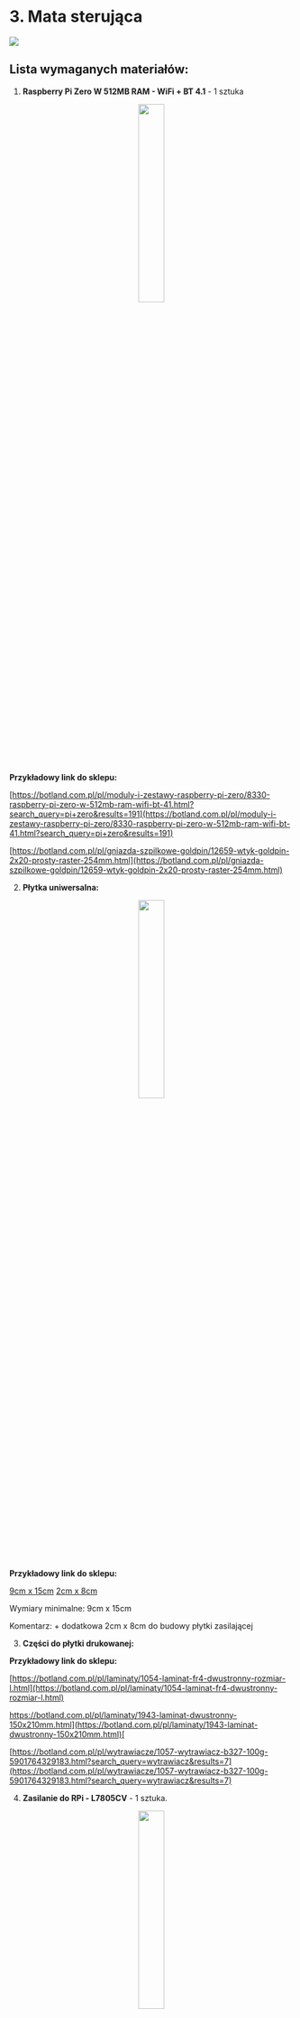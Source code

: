 # 3. **Mata sterująca**

<img src=https://github.com/domiipl/Projekt-Inz-Pliki/blob/master/Instrukta%C5%BC/Zdj%C4%99ciaMata/image_0.png>

## **Lista wymaganych materiałów:**

1. **Raspberry Pi Zero W 512MB RAM - WiFi + BT 4.1** - 1 sztuka
<p align="center">
<img src=https://github.com/domiipl/Projekt-Inz-Pliki/blob/master/Instrukta%C5%BC/Zdj%C4%99ciaMata/image_1.jpg width="30%" height="30%">
</p>

**Przykładowy link do sklepu:**

[https://botland.com.pl/pl/moduly-i-zestawy-raspberry-pi-zero/8330-raspberry-pi-zero-w-512mb-ram-wifi-bt-41.html?search_query=pi+zero&results=191](https://botland.com.pl/pl/moduly-i-zestawy-raspberry-pi-zero/8330-raspberry-pi-zero-w-512mb-ram-wifi-bt-41.html?search_query=pi+zero&results=191) 

[https://botland.com.pl/pl/gniazda-szpilkowe-goldpin/12659-wtyk-goldpin-2x20-prosty-raster-254mm.html](https://botland.com.pl/pl/gniazda-szpilkowe-goldpin/12659-wtyk-goldpin-2x20-prosty-raster-254mm.html) 

2. **Płytka uniwersalna:**
<p align="center">
<img src=https://github.com/domiipl/Projekt-Inz-Pliki/blob/master/Instrukta%C5%BC/Zdj%C4%99ciaMata/image_2.jpg width="30%" height="30%">
</p>

**Przykładowy link do sklepu:** 

[9cm x 15cm](https://www.gotronik.pl/uniwersalna-plytka-drukowana-pcb-9x15cm-1836-otworow-pol-kontaktowych-p-1273.html)
[2cm x 8cm](https://www.gotronik.pl/uniwersalna-plytka-drukowana-pcb-2x8cm-168-otworow-pol-kontaktowych-p-1268.html)

Wymiary minimalne:  9cm x 15cm

Komentarz: + dodatkowa 2cm x 8cm do budowy płytki zasilającej

3. **Części do płytki drukowanej:**

**Przykładowy link do sklepu:** 

[https://botland.com.pl/pl/laminaty/1054-laminat-fr4-dwustronny-rozmiar-l.html](https://botland.com.pl/pl/laminaty/1054-laminat-fr4-dwustronny-rozmiar-l.html) 

[https://botland.com.pl/pl/laminaty/1943-laminat-dwustronny-150x210mm.html](https://botland.com.pl/pl/laminaty/1943-laminat-dwustronny-150x210mm.html)[ ](https://botland.com.pl/pl/laminaty/1943-laminat-dwustronny-150x210mm.html)

[https://botland.com.pl/pl/wytrawiacze/1057-wytrawiacz-b327-100g-5901764329183.html?search_query=wytrawiacz&results=7](https://botland.com.pl/pl/wytrawiacze/1057-wytrawiacz-b327-100g-5901764329183.html?search_query=wytrawiacz&results=7) 

 

4. **Zasilanie do RPi - L7805CV** - 1 sztuka.
<p align="center">
<img src=https://github.com/domiipl/Projekt-Inz-Pliki/blob/master/Instrukta%C5%BC/Zdj%C4%99ciaMata/image_3.png width="30%" height="30%">
</p>

**Przykładowy link do sklepu:**

[https://abc-rc.pl/product-pol-6839-Elektronika-Stabilizator-L7805CV-5V-1-5A-obudowa-TO-220.html](https://abc-rc.pl/product-pol-6839-Elektronika-Stabilizator-L7805CV-5V-1-5A-obudowa-TO-220.html)

* Napięcie wyjściowe: 5V
* Maksymalne napięcie wejściowe: 35V
* Prąd wyjściowy: 1,5A
* Liczba pinów: 3
* Obudowa: TO-220
* Nr katalogowy: SNL7805CV

5. **Baterie - Model: "18650"** - 1 sztuka.
<p align="center">
<img src=https://github.com/domiipl/Projekt-Inz-Pliki/blob/master/Instrukta%C5%BC/Zdj%C4%99ciaMata/image_4.png width="30%" height="30%">
</p>
[https://botland.com.pl/pl/koszyki-na-baterie/5241-koszyk-na-3-baterie-typu-18650.html?search_query=koszyk+18650&results=5](https://botland.com.pl/pl/koszyki-na-baterie/5241-koszyk-na-3-baterie-typu-18650.html?search_query=koszyk+18650&results=5)  

[https://www.gotronik.pl/akumulator-li-ion-18650-ogniwo-litowo-jonowe-3400-mah-panasonic-ncr-18650b-p-6931.html](https://www.gotronik.pl/akumulator-li-ion-18650-ogniwo-litowo-jonowe-3400-mah-panasonic-ncr-18650b-p-6931.html)

(same baterie można dużo taniej znaleźć na Allegro lub OLX)

6. **Wtyk goldpin 2x40 prosty raster 2,54mm** - 1 raster powinien wystarczyć. 
<p align="center">
<img src=https://github.com/domiipl/Projekt-Inz-Pliki/blob/master/Instrukta%C5%BC/Zdj%C4%99ciaMata/image_5.jpg width="30%" height="30%">
</p>

**Przykładowy link do sklepu:** 

[https://botland.com.pl/pl/gniazda-szpilkowe-goldpin/204-wtyk-goldpin-2x40-prosty-raster-254mm.html?results=76&search_query=goldpin](https://botland.com.pl/pl/gniazda-szpilkowe-goldpin/204-wtyk-goldpin-2x40-prosty-raster-254mm.html?results=76&search_query=goldpin)

7. **Tact Switch 12x12mm z nasadką**- 18 sztuk
<p align="center">
<img src=https://github.com/domiipl/Projekt-Inz-Pliki/blob/master/Instrukta%C5%BC/Zdj%C4%99ciaMata/image_6.jpg width="30%" height="30%">
</p>

**Przykładowy link do sklepu:**

[https://botland.com.pl/pl/tact-switch/11138-tact-switch-12x12mm-z-nasadka-kwadrat-czarny-5szt.html?search_query=przycisk+tact&results=45](https://botland.com.pl/pl/tact-switch/11138-tact-switch-12x12mm-z-nasadka-kwadrat-czarny-5szt.html?search_query=przycisk+tact&results=45) 

8. **Wyświetlacz OLED niebieski graficzny 1,3'' 128x64px I2C v2** - 1 sztuka.
<p align="center">
<img src=https://github.com/domiipl/Projekt-Inz-Pliki/blob/master/Instrukta%C5%BC/Zdj%C4%99ciaMata/image_7.jpg width="30%" height="30%">
</p>

* Napięcie pracy: od 3,3 V do 5,0 V
* Sterownik: SH1106 (dokumentacja)
* Komunikacja: I2C
* Typ wyświetlacza: OLED
* Przekątna: 1,3"
* Rozdzielczość: 128 x 64 px
* Kolor znaków: biały
* Kąt widzenia: powyżej 160 °
* Temperatura pracy: od -20 °C do 70 °C
* Wymiary: 35 x 33 mm

**Przykładowy link do sklepu:**

[https://botland.com.pl/pl/wyswietlacze-oled/8246-wyswietlacz-oled-niebieski-graficzny-13-128x64px-i2c-v2-niebieskie-znaki.html](https://botland.com.pl/pl/wyswietlacze-oled/8246-wyswietlacz-oled-niebieski-graficzny-13-128x64px-i2c-v2-niebieskie-znaki.html)

## **Budowa maty**

Na wstępie chciałbym zaznaczyć, że uniwersalne płytki PCB dają nam ogromną swobodę w tym jak nasz efekt końcowy będzie się prezentować. 

Przed rozpoczęciem budowy "maty" najlepiej zapoznać się z schematem i wstępnie zaplanować sobie rozkład połączeń na uniwersalnej płytce. Porządek to podstawa, ponieważ później pozwoli nam to na łatwe modyfikacje i naprawy ewentualnych błędów.

<img src=https://github.com/domiipl/Projekt-Inz-Pliki/blob/master/Instrukta%C5%BC/Zdj%C4%99ciaMata/image_8.png width="50%" height="50%">

Pierwszym krokiem będzie rozkład przycisków S1 - S16. 

Z racji tego, że wybrana płytka jest dosyć dużych rozmiarów, bo ma aż 9cm na 15cm, to możemy pozwolić sobie na spore odstępy między przyciskami tak jak na poniższym zdjęciu (oczywiście każdy może mieć większe bądź mniejsze odstępy, to już według osobistych preferencji):

<img src=https://github.com/domiipl/Projekt-Inz-Pliki/blob/master/Instrukta%C5%BC/Zdj%C4%99ciaMata/image_9.png>

Następnie możemy dodać kolejne dwa przyciski (S17 i S18), które będą przyciskami funkcyjnymi: 

<img src=https://github.com/domiipl/Projekt-Inz-Pliki/blob/master/Instrukta%C5%BC/Zdj%C4%99ciaMata/image_10.png>

Teraz gdy już mamy zaplanowane rozłożenie przycisków możemy przejść do przypomnienia sobie schematu samej klawiatury jak i samego przycisku co ułatwi nam lutowanie. 

- Klawiatura:

<img src=https://github.com/domiipl/Projekt-Inz-Pliki/blob/master/Instrukta%C5%BC/Zdj%C4%99ciaMata/image_11.png>

- Przycisk: 

<img src=https://github.com/domiipl/Projekt-Inz-Pliki/blob/master/Instrukta%C5%BC/Zdj%C4%99ciaMata/image_12.png>

Podstawową rzeczą jaką powinniśmy zauważyć patrząc na schemat przycisku jest fakt, że nóżki 3 i 4 oraz 1 i 2 są ze sobą połączone, więc wciśnięcie przycisku powoduje zamknięcie obwodu między parami nóżek 1,2 i 3,4. Jest to o tyle istotny fakt, że podczas lutowania możemy zaoszczędzić bardzo dużo miejsca jak i czasu poświęconego na pracę. Przejdźmy zatem do lutowania: 

<img src=https://github.com/domiipl/Projekt-Inz-Pliki/blob/master/Instrukta%C5%BC/Zdj%C4%99ciaMata/image_13.png width="70%" height="70%">

Na zdjęciu powyżej widzimy pierwszą zlutowaną kolumnę. Oczywiście można było zrobić to inaczej, ale tak jak wspominałem, na płytkach uniwersalnych mamy pełną dowolność.

Poniżej zdjęcia będą przedstawiać postęp w lutowaniu kolumn i wierszy między przyciskami. 

<img src=https://github.com/domiipl/Projekt-Inz-Pliki/blob/master/Instrukta%C5%BC/Zdj%C4%99ciaMata/image_14.png>

<img src=https://github.com/domiipl/Projekt-Inz-Pliki/blob/master/Instrukta%C5%BC/Zdj%C4%99ciaMata/image_15.png>

<img src=https://github.com/domiipl/Projekt-Inz-Pliki/blob/master/Instrukta%C5%BC/Zdj%C4%99ciaMata/image_16.png>

<img src=https://github.com/domiipl/Projekt-Inz-Pliki/blob/master/Instrukta%C5%BC/Zdj%C4%99ciaMata/image_17.png>

<img src=https://github.com/domiipl/Projekt-Inz-Pliki/blob/master/Instrukta%C5%BC/Zdj%C4%99ciaMata/image_18.png>

<img src=https://github.com/domiipl/Projekt-Inz-Pliki/blob/master/Instrukta%C5%BC/Zdj%C4%99ciaMata/image_19.png>

Następnie aby sprawdzić czy wszystko zostało podłączone tak jak należy oraz udało nam się uniknąć "zimnych lutów" możemy na szybko podłączyć klawiaturę do np. Arduino i sprawdzić czy działa poprawnie: 

<img src=https://github.com/domiipl/Projekt-Inz-Pliki/blob/master/Instrukta%C5%BC/Zdj%C4%99ciaMata/image_20.png>
(Na czerwono są zaznaczone miejsca w których zostały przylutowane kable od kolumn, a nie ma ich na zdjęciu)

<img src=https://github.com/domiipl/Projekt-Inz-Pliki/blob/master/Instrukta%C5%BC/Zdj%C4%99ciaMata/image_21.png>
Powyżej widać klawiaturę podpiętą do Arduino, 

a poniżej widać program oraz wynik na konsoli po naciśnięciu klawiszy. 

<img src=https://github.com/domiipl/Projekt-Inz-Pliki/blob/master/Instrukta%C5%BC/Zdj%C4%99ciaMata/image_22.png>

(Kod do Arduino zostanie udostępniony na GitHubie jako plik [test_klawiatury_4x4](https://github.com/domiipl/Projekt-Inz-Pliki/blob/master/Kod%20-%20mata/test_klawiatury_4x4.ino))

Po poprawnych wynikach otrzymanych w teście możemy przejść do dodania pinów do klawiatury aby później można było ją podłączyć do RPi Zero. 
(Nie zastosowałem tutaj kabli przylutowanych na stałe, ponieważ nie miałem odpowiednich pod ręką, a kabelki ze skrętki nie były odpowiednie, ponieważ szybko się łamały i były zbyt sztywne)

<img src=https://github.com/domiipl/Projekt-Inz-Pliki/blob/master/Instrukta%C5%BC/Zdj%C4%99ciaMata/image_23.png>

Powyżej można zauważyć 4 dodatkowe piny obok przycisków funkcyjnych, ponieważ w międzyczasie został przylutowany ekran OLED co będzie widoczne na następnym zdjęciu: 
<img src=https://github.com/domiipl/Projekt-Inz-Pliki/blob/master/Instrukta%C5%BC/Zdj%C4%99ciaMata/image_24.png>

Po skończonej klawiaturze możemy przejść do zasilania jakiego użyjemy dla naszego Raspberry Pi Zero. 

Ważne jest to aby pamiętać o podstawowych parametrach jakie trzeba zapewnić RPi aby działało stabilnie. Po pierwsze najważniejsze jest napięcie, jeśli chcemy zasilić RPi poprzez złącze microUSB to musimy zapewnić następujące wartości: 

* Napięcie [V]:  4.75 - 5.25
* Natężenie [mA]: min. 500

Jest również możliwość zasilania RPi poprzez GPIO, ale jest to dosyć ryzykowny zabieg. 

Do wykonania prostego zasilacza będziemy potrzebowali: 

* L7805CV
* Koszyk na baterie 3x 18650
* kawałek płytki uniwersalnej
* trochę kabla 
* przełącznik 
* kondensator (ja wybrałem 10v 470uF)
* oraz opcjonalnie można użyć złącz ARK

Na wstępie mały obrazek z wyjściami dla L7805CV aby wszystko poprawnie podłączyć: 

<img src=https://github.com/domiipl/Projekt-Inz-Pliki/blob/master/Instrukta%C5%BC/Zdj%C4%99ciaMata/image_25.png>

Następnie schemat całego zasilacza:

<img src=https://github.com/domiipl/Projekt-Inz-Pliki/blob/master/Instrukta%C5%BC/Zdj%C4%99ciaMata/image_26.png>

<img src=https://github.com/domiipl/Projekt-Inz-Pliki/blob/master/Instrukta%C5%BC/Zdj%C4%99ciaMata/image_27.png>

I końcowy wygląd: 

<img src=https://github.com/domiipl/Projekt-Inz-Pliki/blob/master/Instrukta%C5%BC/Zdj%C4%99ciaMata/image_28.png>

Kolejna część praktycznie skończona, więc możemy przejść do kolejnych testów z udziałem Raspberry Pi Zero i naszego zasilacza. 
Na wstępie dodam jeszcze, żeby połączyć zasilacz z Raspberry użyłem starej końcówki microUSB z ładowarki która miała jedynie 2 żyły (czerwoną i czarną) przez co łatwiej było podłączyć ją pod zasilacz. 

<img src=https://github.com/domiipl/Projekt-Inz-Pliki/blob/master/Instrukta%C5%BC/Zdj%C4%99ciaMata/image_29.png>

<img src=https://github.com/domiipl/Projekt-Inz-Pliki/blob/master/Instrukta%C5%BC/Zdj%C4%99ciaMata/image_30.png>

Na powyższych zdjęciach widzimy pakiet 3 baterii 18650, dwa multimetry z czego jeden mierzy natężenie między zasilaczem a Raspberry (w stanie spoczynku przy uruchomionym systemie Raspbiana oraz podłączonym ekranie poprzez HDMI pobór wynosił około 290-340mA.)

Drugi multimetr (czarny) pokazuje napięcie na wyjściu zasilacza, które u mnie wynosiło 5,04 - 5,05V nawet przy większym obciążeniu RPi. Pakiet baterii na wyjściu miał napięcie w przedziale 12 - 12,10V. 

### **Obudowa maty**

Teraz możemy zostawić elektronikę na boku i przejść do budowy. 

Ja użyłem do tego plexy, ale równie dobrze możemy stworzyć obudowę z drewna lub zaprojektować i wydrukować w drukarce 3D. 

Wymiary obudowy prezentowanej na zdjęciach mają: 

* Wysokość: 70mm 
* Szerokość: 100mm
* Długość: 160mm

Oczywiście szerokość i długość można dopasować idealnie do płytki uniwersalnej i zastosować szerokość 90mm i długość 150mm. 

Zdjęć z samego wycinania nie będzie lecz przedstawię swoje osobiste doświadczenia jakie uzyskałem podczas tego procesu. 

Wskazówki: 

* Do budowy obudowy dobrze jest wykorzystać plexi o grubości 2mm, ponieważ w łatwy sposób możemy ciąć ją nożem do tapet. Po 3-4 mocniejszych nacięciach i mocniejszym nagięciu plexi powinna przełamać się. 
* Dobrze jest też nakleić sobie taśmę papierową i na niej narysować linię gdzie będziemy cięli, ponieważ plastik jest dosyć ślizgi i możemy zrobić sobie krzywdę. 
* Możemy również ciąć wzdłuż kątownika lub innej prostej rzeczy aby nóż nie uciekał na boki. tak aby nie było większych nierówności. 
* Po cięciu brzegi plexi dobrze jest wyrównać papierem ściernym. Ja użyłem 120 i 60
* Ostatnią wskazówką jest to aby nie ciąć plexi wyrzynarką, przynajmniej mi się to nie udało, ponieważ brzeszczot podczas cięcia uzyskuje wysoką temperaturę i topi plexi.

<img src=https://github.com/domiipl/Projekt-Inz-Pliki/blob/master/Instrukta%C5%BC/Zdj%C4%99ciaMata/image_31.png>

<img src=https://github.com/domiipl/Projekt-Inz-Pliki/blob/master/Instrukta%C5%BC/Zdj%C4%99ciaMata/image_32.png>

<img src=https://github.com/domiipl/Projekt-Inz-Pliki/blob/master/Instrukta%C5%BC/Zdj%C4%99ciaMata/image_33.png>

Do połączenia wszystkich elementów użyłem kleju na gorąco, jest on w zupełności wystarczający do tego stopnia, że jak ktoś się pomyli to praktycznie nie da się po ostygnięciu usunąć go w całości z plexi. 

<img src=https://github.com/domiipl/Projekt-Inz-Pliki/blob/master/Instrukta%C5%BC/Zdj%C4%99ciaMata/image_34.png>

Ostatnim krokiem jest połączenie wszystkich elementów razem za pomocą kabli z końcówkami żeńska-żeńska i zamknięcie całości w obudowie. Z racji tego, że moja obudowa była większa od płytki PCB, to musiałem po bokach dodać dodatkowe wsporniki aby przyczepić płytkę do obudowy. 
Efekt końcowy po podłączeniu całości i zamontowaniu przełącznika w płytce PCB. 

<img src=https://github.com/domiipl/Projekt-Inz-Pliki/blob/master/Instrukta%C5%BC/Zdj%C4%99ciaMata/image_35.png>

<img src=https://github.com/domiipl/Projekt-Inz-Pliki/blob/master/Instrukta%C5%BC/Zdj%C4%99ciaMata/image_36.png>

<img src=https://github.com/domiipl/Projekt-Inz-Pliki/blob/master/Instrukta%C5%BC/Zdj%C4%99ciaMata/image_37.png>

<img src=https://github.com/domiipl/Projekt-Inz-Pliki/blob/master/Instrukta%C5%BC/Zdj%C4%99ciaMata/image_38.png>

<img src=https://github.com/domiipl/Projekt-Inz-Pliki/blob/master/Instrukta%C5%BC/Zdj%C4%99ciaMata/image_39.png>

## **Kod do maty**

Tak jak w przypadku robota, pełny kod znajdziesz w linku poniżej, a jeżeli interesujesz się sposobem działania kodu, poniżej znajdziesz opis.

[Kod do maty](https://github.com/domiipl/Projekt-Inz-Pliki/blob/master/Kod%20-%20mata/Mata.js)

### **Instalacja kodu**

Sama instalacja kodu na Raspberry jest dość prosta. Najpierw klonujemy repozytorium
```
git clone https://github.com/domiipl/Projekt-Inz-Pliki
```
Następnie przechodzimy do folderu "Projekt-Inz-Pliki" a później do folderu “Kod - mata” komendami
```
cd Projekt-Inz-Pliki
cd Kod\ -\ mata/
```
i wpisujemy 
```
npm install
```
Czekamy aż zainstalują się biblioteki i wpisujemy kolejną komendę
```
node Mata.js
```
Po zakończonej instalacji kodu, robimy z naszej maliny serwis używając do tego pliku "nodeserver.service". Będąc dalej w folderze “Kod - mata” używamy komendy,
```
systemctl enable nodeserver.service
```
która zezwala na włączenie serwisu, następnie komenda uruchamiająca malinę jako serwis
```
systemctl start nodeserver.service
```
Na koniec możemy jeszcze sprawdzić czy wszystko działa komendą
```
systemctl status nodeserver.service
```
**Opis kodu**

Standardowo, musimy zacząć od dołączenia odpowiednich bibliotek oraz sterowników. Będą nam potrzebne biblioteki odpowiedzialne za komunikację sieciową, komunikację z pinami malinki oraz sterownik do ekranu oled.
```
var net = require('net')
let rpio = require('rpio')
let Oled = require('sh1106-js')
```
Potrzebne będą również pewnie zmienne. Zmienna odpowiadająca za tryb robota, gdzie "0" odpowiada trybowi “drive” a “1” trybowi “freeDrive” w kodzie robota.
```
let moveMode = 0
```
Następnie zmienna, która odpowiada za aktualnie("true") i ostatnio(“false”) wciśnięty przycisk, celowo jest to maksymalnie jeden przycisk.
```
let pressed = { x: 0 , y: 0, state: false }
```
Oraz zmienna, która zawiera tablicę znaków do jazdy swobodnej ("freeDrive"). Przypisujemy przycisku do znaków,  jeżeli znak jest pusty, to nie zostanie wysłany do robota.
```
let freeDrive = [ 
  [ "", "", "", "" ],
  [ "", "", "", "" ],
  [ "", "z", "", "" ],
  [ "v", "x", "c", "" ]
]
```
Inicjalizujemy bibliotekę od Raspberry, ustawiamy opcję ekranu i je również inicjalizujemy.
```
rpio.init({

  gpiomem: false
})
var opts = {
  rpio,
  width: 128,
  height: 64,
  address: 0x3C,
  device: '/dev/i2c-1'
};
var oled = new Oled(opts)
oled.turnOnDisplay()
oled.fillRect(0, 0, 128, 64, 0)
```
Dodajemy zmienną, która odpowiada za piksele strzałek na wyświetlaczu.
```
[ // pusta
    [0, 0, 0, 0, 0, 0, 0, 0, 0, 0, 0, 0, 0, 0, 0, 0],
    [0, 0, 0, 0, 0, 0, 0, 0, 0, 0, 0, 0, 0, 0, 0, 0],
    [0, 0, 0, 0, 0, 0, 0, 0, 0, 0, 0, 0, 0, 0, 0, 0],
    [0, 0, 0, 0, 0, 0, 0, 0, 0, 0, 0, 0, 0, 0, 0, 0],
    [0, 0, 0, 0, 0, 0, 0, 0, 0, 0, 0, 0, 0, 0, 0, 0],
    [0, 0, 0, 0, 0, 0, 0, 0, 0, 0, 0, 0, 0, 0, 0, 0],
    [0, 0, 0, 0, 0, 0, 0, 0, 0, 0, 0, 0, 0, 0, 0, 0],
    [0, 0, 0, 0, 0, 0, 0, 0, 0, 0, 0, 0, 0, 0, 0, 0],
    [0, 0, 0, 0, 0, 0, 0, 0, 0, 0, 0, 0, 0, 0, 0, 0],
    [0, 0, 0, 0, 0, 0, 0, 0, 0, 0, 0, 0, 0, 0, 0, 0],
    [0, 0, 0, 0, 0, 0, 0, 0, 0, 0, 0, 0, 0, 0, 0, 0],
    [0, 0, 0, 0, 0, 0, 0, 0, 0, 0, 0, 0, 0, 0, 0, 0],
    [0, 0, 0, 0, 0, 0, 0, 0, 0, 0, 0, 0, 0, 0, 0, 0],
    [0, 0, 0, 0, 0, 0, 0, 0, 0, 0, 0, 0, 0, 0, 0, 0],
    [0, 0, 0, 0, 0, 0, 0, 0, 0, 0, 0, 0, 0, 0, 0, 0],
    [0, 0, 0, 0, 0, 0, 0, 0, 0, 0, 0, 0, 0, 0, 0, 0]
  ],

  [ // góra
    [0, 0, 0, 0, 0, 0, 0, 0, 0, 0, 0, 0, 0, 0, 0, 0],
    [0, 0, 0, 0, 0, 1, 1, 1, 1, 1, 1, 0, 0, 0, 0, 0],
    [0, 0, 0, 0, 1, 1, 1, 0, 0, 1, 1, 1, 0, 0, 0, 0],
    [0, 0, 0, 1, 1, 1, 0, 0, 0, 0, 1, 1, 1, 0, 0, 0],
    [0, 0, 1, 1, 1, 0, 0, 0, 0, 0, 0, 1, 1, 1, 0, 0],
    [0, 1, 1, 1, 0, 0, 1, 0, 0, 1, 0, 0, 1, 1, 1, 0],
    [0, 1, 1, 0, 0, 1, 1, 0, 0, 1, 1, 0, 0, 1, 1, 0],
    [0, 1, 1, 1, 1, 1, 1, 0, 0, 1, 1, 1, 1, 1, 1, 0],
    [0, 1, 1, 1, 1, 1, 1, 0, 0, 1, 1, 1, 1, 1, 1, 0],
    [0, 1, 1, 1, 1, 1, 1, 0, 0, 1, 1, 1, 1, 1, 1, 0],
    [0, 1, 1, 1, 1, 1, 1, 0, 0, 1, 1, 1, 1, 1, 1, 0],
    [0, 0, 1, 1, 1, 1, 1, 0, 0, 1, 1, 1, 1, 1, 0, 0],
    [0, 0, 1, 1, 1, 1, 1, 0, 0, 1, 1, 1, 1, 0, 0, 0],
    [0, 0, 0, 0, 1, 1, 1, 0, 0, 1, 1, 1, 0, 0, 0, 0],
    [0, 0, 0, 0, 0, 1, 1, 1, 1, 1, 1, 0, 0, 0, 0, 0],
    [0, 0, 0, 0, 0, 0, 0, 0, 0, 0, 0, 0, 0, 0, 0, 0]
  ],
```
Pozwolę sobie nie wklejać tu jeszcze tablic dla strzałki "w dół", “w lewo” oraz “w prawo”. 

Następnie funkcje, dzięki którym odpowiednio narysujemy dany symbol na wyświetlaczu.
```
function drawSymbol(x, y, arr) {
  let tab = []
  for(let i in arr) {
    for(let j in arr[i]) {
      tab.push([(parseInt(x)+parseInt(j)), (parseInt(y)+parseInt(i)), arr[i][j]])
    }
  }
  oled.drawPixel(tab)
}
function drawButtonSymbol(i, j, id) {
  let x = j * 15 + 1
  let y = i * 15 + 1
  drawSymbol(x, y, symbols[id])
}
var font = require('oled-font-5x7');
```
Teraz odpowiednio przypisujemy piny malinki. Dla rzędów i kolumn,
```
let ROWS = [11, 10, 8, 7]
let COLS = [12, 13, 16, 15]
```
oraz dla dodatkowych przycisków (Start, Zmień tryb).
```
let EROWS = [21, 23]
let ECOL = 19
```
Potrzebna będzie jeszcze tablica znaków odpowiadających za ruchy,
```
let states = ['', 'u', 'd', 'l', 'r']
```
oraz tablica reprezentująca wartości maty z tablicy wyżej (states).
```
let values = [
  ['', '', '', ''],
  ['', '', '', ''],
  ['', '', '', ''],
  ['', '', '', '']
]
```
Istotnym jest również sprawdzenie, czy znaleziono robota, dlatego tworzymy zmienną "strażnik", która to sprawdza.
```
let connected = false
```
Następnie tworzymy klienta do wysyłania i odbierania socketów.
```
client = new net.Socket();
client.connect(12345, '192.168.1.200', function() {
    console.log('Connected')
  connected = true
})
```
Tworzymy tablicę, która będzie nas informować o tym czy przycisk jest wciśnięty. ("0" - nie, “1”- tak)
```
let buttons = [
  [0, 0, 0, 0],
  [0, 0, 0, 0],
  [0, 0, 0, 0],
  [0, 0, 0, 0]
]
```
Oraz identyczna tablica dla dwóch dodatkowych przycisków.
```
let buttons2 = [0, 0]
```
Następnie inicjalizujemy piny odpowiedzialne za klawiaturę 4x4,
```
for(let i in ROWS) {
  console.log("row: " + ROWS[i])
  rpio.open(ROWS[i], rpio.INPUT, rpio.PULL_DOWN)
}
for(let i in COLS) {
  rpio.open(COLS[i], rpio.OUTPUT, rpio.LOW)
}
```
oraz klawiaturę 2x1.
```
for(let i in EROWS) {
  console.log("erow: " + ROWS[i])
  rpio.open(EROWS[i], rpio.INPUT, rpio.PULL_DOWN)
}
rpio.open(ECOL, rpio.OUTPUT, rpio.LOW)
console.log("Initialised")
```
Uruchamiamy główną pętle programu.
```
checkPins()
```
Przechodzimy do głównej funkcji programu.
```
function checkPins() {
```
Najpierw dodajemy obsługę klawiatury 4x4
```
for(let i in COLS) {
    rpio.write(COLS[i], rpio.HIGH)
    for(let j in ROWS) {
      if(rpio.read(ROWS[j]) == 1) {
        if(buttons[j][i] == 0) {
          buttons[j][i] = 1
          pushButton(j, i)
        }
        else {
          pressedButton(j, i)
        }
      }
      else if(buttons[j][i] == 1) {
        buttons[j][i] = 0
        releaseButton(j, i)
      }
    }
    rpio.write(COLS[i], rpio.LOW)
  }
```
oraz klawiatury 2x1.
```
rpio.write(ECOL, rpio.HIGH)
  for(let i in EROWS) {
    if(rpio.read(EROWS[i]) == 1) {
      if(buttons2[i] == 0) {
        buttons2[i] = 1
        pushExtraButton(i)
      }
    }
    else if(buttons2[i] == 1) {
      buttons2[i] = 0
      releaseExtraButton(i)
    }
  }
  rpio.write(ECOL, rpio.LOW)
  //cycle++
  setTimeout(function(){ checkPins() }, 1)
}
```
Potrzebna jest również funkcja, która wykonuje się po wciśnięciu przycisku przez użytkownika. Funkcja ta dostaje odpowiedni znak, w zależności który przycisk został wciśnięty i następnie rysuje odpowiedni symbol na ekranie.
```
function pushButton(i, j) {
  console.log("Button (" + i + ", " + j + ") pushed")
  if (moveMode == 0) {
    let id = states.indexOf(values[i][j])
    id++
    if(id == states.length) {
      id = 0
    }
    values[i][j] = states[id]
    drawButtonSymbol(i, j, id)
    console.log("Values after (" + i + "," + j +") press: \n" + values)
  }
  else if(moveMode == 1) {
    if(pressed.state == false) {
      pressed.x = i
      pressed.y = j
      pressed.state = true
      if(freeDrive[i][j] != "") {
        client.write(freeDrive[i][j])
      }
    }
  }
}
```
Następnie potrzebujemy funkcji, która będzie się wykonywać kiedy przycisk z klawiatury 4x4 zostanie wciśnięty i przytrzymany w tym stanie. Funkcja ta służy do trybu jazdy swobodnej.
```
function pressedButton(i, j) {
  if(moveMode == 1 && false) {
    if(pressed.x == i && pressed.y == j) {
      if(freeDrive[i][j] != "") {
        client.write(freeDrive[i][j])
      }
    }
    else if(pressed.state == false) {
      pressed.x = i
      pressed.y = j
      pressed.state = true
    }
  }
}
```
Kolejna z funkcji, wykona się po puszczeniu trzymanego przycisku z klawiatury 4x4.
```
function releaseButton(i, j) {
  if(pressed.x == i && pressed.y == j && pressed.state) {
    pressed.state = false
    if(freeDrive[i][j] != "") {
      client.write("s")
    }
  }
  console.log("Button (" + i + ", " + j + ") released")
}
```
Dodatkowo funkcja, która przywraca narysowane strzałki. TU BĘDZIE ZMIANA
```
function drawActualArrows() {
  for(let i in values) {
    for(let j in values[i]) {
      let id = states.indexOf(values[i][j])
      if(id != -1) {
        drawButtonSymbol(i, j, id)
      }
    }
  }
}
```
Przedostatnia z funkcji, która wykonuje się po wciśnięciu przycisku z klawiatury 2x1. Odpowiedzialna za zmianę trybu oraz przycisku start.
```
function pushExtraButton(i) {
  console.log("Extra button(" + i + ") pushed")
  if(i == 1) {
    if(moveMode == 0) {
      moveMode = 1
      oled.fillRect(0, 0, 128, 64, 0)
    }
    else {
      moveMode = 0
      oled.fillRect(0, 0, 128, 64, 0)
      values = [
        ['', '', '', ''],
        ['', '', '', ''],
        ['', '', '', ''],
        ['', '', '', '']
      ]
    }
  }
  else if(i == 0) { //start button
    let s = ''
    for(let i in values) {
      for(let j in values[i]) {
        s += values[i][j]
      }
    }
    client.write(s)
    console.log("TCP packet sent: " + s)
  }
}
```
Na koniec funkcja, wykonująca się po puszczeniu przycisku z klawiatury 2x1.
```
function releaseExtraButton(i) {
  console.log("Extra button (" + i + ") released")
}
```
